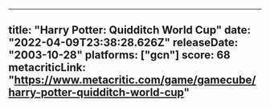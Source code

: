 
---
title: "Harry Potter: Quidditch World Cup"
date: "2022-04-09T23:38:28.626Z"
releaseDate: "2003-10-28"
platforms: ["gcn"]
score: 68
metacriticLink: "https://www.metacritic.com/game/gamecube/harry-potter-quidditch-world-cup"
---
